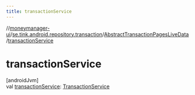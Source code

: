 ```yaml
---
title: transactionService
---
```

//[moneymanager-ui](../../../index.html)/[se.tink.android.repository.transaction](../index.html)/[AbstractTransactionPagesLiveData](index.html)/[transactionService](transaction-service.html)



# transactionService



[androidJvm]\
val [transactionService](transaction-service.html): [TransactionService](../../com.tink.service.transaction/-transaction-service/index.html)




